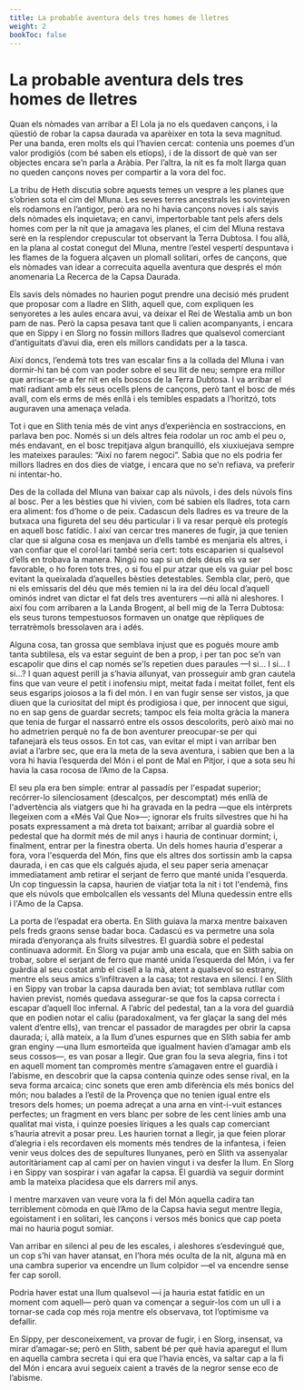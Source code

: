 ```yaml
---
title: La probable aventura dels tres homes de lletres
weight: 2
bookToc: false
---
```


# La probable aventura dels tres homes de lletres

Quan els nòmades van arribar a El Lola ja no els quedaven cançons, i la qüestió de robar la capsa daurada va aparèixer en tota la seva magnitud. Per una banda, eren molts els qui l’havien cercat: contenia uns poemes d’un valor prodigiós (com bé saben els etíops), i de la dissort de què van ser objectes encara se’n parla a Aràbia. Per l’altra, la nit es fa molt llarga quan no queden cançons noves per compartir a la vora del foc.

La tribu de Heth discutia sobre aquests temes un vespre a les planes que s’obrien sota el cim del Mluna. Les seves terres ancestrals les sovintejaven els rodamons en l’antigor, però ara no hi havia cançons noves i als savis dels nòmades els inquietava; en canvi, impertorbable tant pels afers dels homes com per la nit que ja amagava les planes, el cim del Mluna restava serè en la resplendor crepuscular tot observant la Terra Dubtosa. I fou allà, en la plana al costat conegut del Mluna, mentre l’estel vespertí despuntava i les flames de la foguera alçaven un plomall solitari, orfes de cançons, que els nòmades van idear a correcuita aquella aventura que després el món anomenaria La Recerca de la Capsa Daurada.

Els savis dels nòmades no haurien pogut prendre una decisió més prudent que proposar com a lladre en Slith, aquell que, com expliquen les senyoretes a les aules encara avui, va deixar el Rei de Westalia amb un bon pam de nas. Però la capsa pesava tant que li calien acompanyants, i encara que en Sippy i en Slorg no fossin millors lladres que qualsevol comerciant d’antiguitats d’avui dia, eren els millors candidats per a la tasca.

Així doncs, l’endemà tots tres van escalar fins a la collada del Mluna i van dormir-hi tan bé com van poder sobre el seu llit de neu; sempre era millor que arriscar-se a fer nit en els boscos de la Terra Dubtosa. I va arribar el matí radiant amb els seus ocells plens de cançons, però tant el bosc de més avall, com els erms de més enllà i els temibles espadats a l’horitzó, tots auguraven una amenaça velada.

Tot i que en Slith tenia més de vint anys d’experiència en sostraccions, en parlava ben poc. Només si un dels altres feia rodolar un roc amb el peu o, més endavant, en el bosc trepitjava algun branquilló, els xiuxiuejava sempre les mateixes paraules: “Així no farem negoci”. Sabia que no els podria fer millors lladres en dos dies de viatge, i encara que no se’n refiava, va preferir ni intentar-ho.

Des de la collada del Mluna van baixar cap als núvols, i des dels núvols fins al bosc. Per a les bèsties que hi vivien, com bé sabien els lladres, tota carn era aliment: fos d’home o de peix. Cadascun dels lladres es va treure de la butxaca una figureta del seu déu particular i li va resar perquè els protegís en aquell bosc fatídic. I així van cercar tres maneres de fugir, ja que tenien clar que si alguna cosa es menjava un d’ells també es menjaria els altres, i van confiar que el corol·lari també seria cert: tots escaparien si qualsevol d’ells en trobava la manera. Ningú no sap si un dels déus els va ser favorable, o ho foren tots tres, o si fou el pur atzar que els va guiar pel bosc evitant la queixalada d’aquelles bèsties detestables. Sembla clar, però, que ni els emissaris del déu que més temien ni la ira del déu local d’aquell ominós indret van dictar el fat dels tres aventurers —ni allà ni aleshores. I així fou com arribaren a la Landa Brogent, al bell mig de la Terra Dubtosa: els seus turons tempestuosos formaven un onatge que rèpliques de terratrèmols bressolaven ara i adés.

Alguna cosa, tan grossa que semblava injust que es pogués moure amb tanta subtilesa, els va estar seguint de ben a prop, i per tan poc se’n van escapolir que dins el cap només se'ls repetien dues paraules —I si… I si… I si…? I quan aquest perill ja s’havia allunyat, van prosseguir amb gran cautela fins que van veure el petit i inofensiu mipt, meitat fada i meitat follet, fent els seus esgarips joiosos a la fi del món. I en van fugir sense ser vistos, ja que diuen que la curiositat del mipt és prodigiosa i que, per innocent que sigui, no en sap gens de guardar secrets; tampoc els feia molta gràcia la manera que tenia de furgar el nassarró entre els ossos descolorits, però això mai no ho admetrien perquè no fa de bon aventurer preocupar-se per qui tafanejarà els teus ossos. En tot cas, van evitar el mipt i van arribar ben aviat a l’arbre sec, que era la meta de la seva aventura, i sabien que ben a la vora hi havia l’esquerda del Món i el pont de Mal en Pitjor, i que a sota seu hi havia la casa rocosa de l’Amo de la Capsa.

El seu pla era ben simple: entrar al passadís per l'espadat superior; recórrer-lo silenciosament (descalços, per descomptat) més enllà de l'advertència als viatgers que hi ha gravada en la pedra —que els intèrprets llegeixen com a «Més Val Que No»—; ignorar els fruits silvestres que hi ha posats expressament a mà dreta tot baixant; arribar al guardià sobre el pedestal que ha dormit més de mil anys i hauria de continuar dormint; i, finalment, entrar per la finestra oberta. Un dels homes hauria d'esperar a fora, vora l'esquerda del Món, fins que els altres dos sortissin amb la capsa daurada, i en cas que els calgués ajuda, el seu paper seria amenaçar immediatament amb retirar el serjant de ferro que manté unida l'esquerda. Un cop tinguessin la capsa, haurien de viatjar tota la nit i tot l'endemà, fins que els núvols que embolcallen els vessants del Mluna quedessin entre ells i l'Amo de la Capsa.

La porta de l’espadat era oberta. En Slith guiava la marxa mentre baixaven pels freds graons sense badar boca. Cadascú es va permetre una sola mirada d’enyorança als fruits silvestres. El guardià sobre el pedestal continuava adormit. En Slorg va pujar amb una escala, que en Slith sabia on trobar, sobre el serjant de ferro que manté unida l’esquerda del Món, i va fer  guàrdia al seu costat amb el cisell a la mà, atent a qualsevol so estrany, mentre els seus amics s’infiltraven a la casa; tot restava en silenci. I en Slith i en Sippy van trobar la capsa daurada ben aviat; tot semblava rutllar com havien previst, només quedava assegurar-se que fos la capsa correcta i escapar d’aquell lloc infernal. A l’abric del pedestal, tan a la vora del guardià que en podien notar el caliu (paradoxalment, va fer glaçar la sang del més valent d’entre ells), van trencar el passador de maragdes per obrir la capsa daurada; i, allà mateix, a la llum d’unes espurnes que en Slith sabia fer amb gran enginy —una llum esmorteïda que igualment havien d’amagar amb els seus cossos—, es van posar a llegir. Que gran fou la seva alegria, fins i tot en aquell moment tan compromès mentre s’amagaven entre el guardià i l’abisme, en descobrir que la capsa contenia quinze odes sense rival, en la seva forma arcaica; cinc sonets que eren amb diferència els més bonics del món; nou balades a l’estil de la Provença que no tenien igual entre els tresors dels homes; un poema adreçat a una arna en vint-i-vuit estances perfectes; un fragment en vers blanc per sobre de les cent línies amb una qualitat mai vista, i quinze poesies líriques a les quals cap comerciant s’hauria atrevit a posar preu. Les haurien tornat a llegir, ja que feien plorar d’alegria i els recordaven els moments més tendres de la infantesa, i feien venir veus dolces des de sepultures llunyanes, però en Slith va assenyalar autoritàriament cap al camí per on havien vingut i va desfer la llum. En Slorg i en Sippy van sospirar i van agafar la capsa.
El guardià va seguir dormint amb la mateixa placidesa que els darrers mil anys.

I mentre marxaven van veure vora la fi del Món aquella cadira tan terriblement còmoda en què l’Amo de la Capsa havia segut mentre llegia, egoistament i en solitari, les cançons i versos més bonics que cap poeta mai no hauria pogut somiar.

Van arribar en silenci al peu de les escales, i aleshores s’esdevingué que, un cop s’hi van haver atansat, en l’hora més oculta de la nit, alguna mà en una cambra superior va encendre un llum colpidor —el va encendre sense fer cap soroll.

Podria haver estat una llum qualsevol —i ja hauria estat fatídic en un moment com aquell— però quan va començar a seguir-los com un ull i a tornar-se cada cop més roja mentre els observava, tot l’optimisme va defallir.

En Sippy, per desconeixement, va provar de fugir, i en Slorg, insensat, va mirar d’amagar-se; però en Slith, sabent bé per què havia aparegut el llum en aquella cambra secreta i qui era que l’havia encès, va saltar cap a la fi del Món i encara avui segueix caient a través de la negror sense eco de l’abisme.
